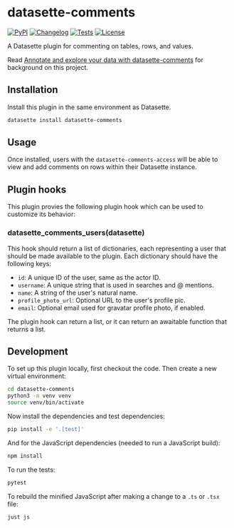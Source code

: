 # datasette-comments

[![PyPI](https://img.shields.io/pypi/v/datasette-comments.svg)](https://pypi.org/project/datasette-comments/)
[![Changelog](https://img.shields.io/github/v/release/datasette/datasette-comments?include_prereleases&label=changelog)](https://github.com/datasette/datasette-comments/releases)
[![Tests](https://github.com/datasette/datasette-comments/workflows/Test/badge.svg)](https://github.com/datasette/datasette-comments/actions?query=workflow%3ATest)
[![License](https://img.shields.io/badge/license-Apache%202.0-blue.svg)](https://github.com/datasette/datasette-comments/blob/main/LICENSE)

A Datasette plugin for commenting on tables, rows, and values.

Read [Annotate and explore your data with datasette-comments](https://www.datasette.cloud/blog/2023/datasette-comments/) for background on this project.

## Installation

Install this plugin in the same environment as Datasette.
```bash
datasette install datasette-comments
```
## Usage

Once installed, users with the `datasette-comments-access` will be able to view and add comments on rows within their Datasette instance.

## Plugin hooks

This plugin provies the following plugin hook which can be used to customize its behavior:

### datasette_comments_users(datasette)

This hook should return a list of dictionaries, each representing a user that should be made available to the plugin. Each dictionary should have the following keys:

- `id`: A unique ID of the user, same as the actor ID.
- `username`: A unique string that is used in searches and @ mentions.
- `name`: A string of the user's natural name.
- `profile_photo_url`: Optional URL to the user's profile pic.
- `email`: Optional email used for gravatar profile photo, if enabled.

The plugin hook can return a list, or it can return an awaitable function that returns a list.

## Development

To set up this plugin locally, first checkout the code. Then create a new virtual environment:
```bash
cd datasette-comments
python3 -m venv venv
source venv/bin/activate
```
Now install the dependencies and test dependencies:
```bash
pip install -e '.[test]'
```
And for the JavaScript dependencies (needed to run a JavaScript build):
```bash
npm install
```
To run the tests:
```bash
pytest
```

To rebuild the minified JavaScript after making a change to a `.ts` or `.tsx` file:

```bash
just js
```
